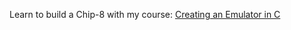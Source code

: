 Learn to build a Chip-8 with my course: [Creating an Emulator in C](https://dragonzap.com/course/creating-an-emulator-in-c)

